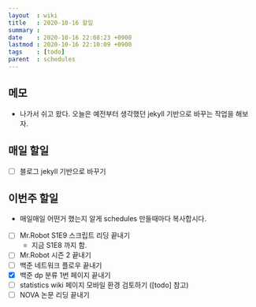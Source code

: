 ```yaml
---
layout  : wiki
title   : 2020-10-16 할일
summary :
date    : 2020-10-16 22:08:23 +0900
lastmod : 2020-10-16 22:10:09 +0900
tags    : [todo]
parent  : schedules
---
```


## 메모
 * 나가서 쉬고 왔다. 오늘은 예전부터 생각했던 jekyll 기반으로 바꾸는 작업을 해보자.

## 매일 할일
 * [ ] 블로그 jekyll 기반으로 바꾸기

## 이번주 할일
 * 매일매일 어떤거 했는지 알게 schedules 만들때마다 복사합시다.
 * [ ] Mr.Robot S1E9 스크립트 리딩 끝내기
   * 지금 S1E8 까지 함.
 * [ ] Mr.Robot 시즌 2 끝내기
 * [ ] 백준 네트워크 플로우 끝내기
 * [X] 백준 dp 분류 1번 페이지 끝내기
 * [ ] statistics wiki 페이지 모바일 환경 검토하기 ([todo] 참고)
 * [ ] NOVA 논문 리딩 끝내기
